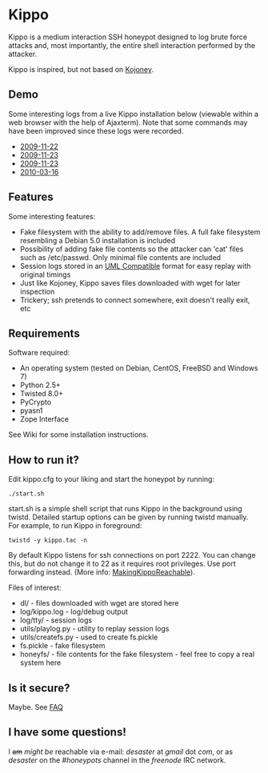 # Kippo

Kippo is a medium interaction SSH honeypot designed to log brute force attacks and, most importantly, the entire shell interaction performed by the attacker.

Kippo is inspired, but not based on [Kojoney](http://kojoney.sourceforge.net/).

## Demo

Some interesting logs from a live Kippo installation below (viewable within a web browser with the help of Ajaxterm). Note that some commands may have been improved since these logs were recorded.

  * [2009-11-22](http://kippo.rpg.fi/playlog/?l=20091122-075013-5055.log)
  * [2009-11-23](http://kippo.rpg.fi/playlog/?l=20091123-003854-3359.log)
  * [2009-11-23](http://kippo.rpg.fi/playlog/?l=20091123-012814-626.log)
  * [2010-03-16](http://kippo.rpg.fi/playlog/?l=20100316-233121-1847.log)

## Features

Some interesting features:
* Fake filesystem with the ability to add/remove files. A full fake filesystem resembling a Debian 5.0 installation is included
* Possibility of adding fake file contents so the attacker can 'cat' files such as /etc/passwd. Only minimal file contents are included
* Session logs stored in an [UML Compatible](http://user-mode-linux.sourceforge.net/)  format for easy replay with original timings
* Just like Kojoney, Kippo saves files downloaded with wget for later inspection
* Trickery; ssh pretends to connect somewhere, exit doesn't really exit, etc

## Requirements

Software required:

* An operating system (tested on Debian, CentOS, FreeBSD and Windows 7)
* Python 2.5+
* Twisted 8.0+
* PyCrypto
* pyasn1
* Zope Interface

See Wiki for some installation instructions.

## How to run it?

Edit kippo.cfg to your liking and start the honeypot by running:

`./start.sh`

start.sh is a simple shell script that runs Kippo in the background using twistd. Detailed startup options can be given by running twistd manually. For example, to run Kippo in foreground:

`twistd -y kippo.tac -n`

By default Kippo listens for ssh connections on port 2222. You can change this, but do not change it to 22 as it requires root privileges. Use port forwarding instead. (More info: [MakingKippoReachable](https://github.com/desaster/kippo/wiki/Making-Kippo-Reachable)).

Files of interest:

* dl/ - files downloaded with wget are stored here
* log/kippo.log - log/debug output
* log/tty/ - session logs
* utils/playlog.py - utility to replay session logs
* utils/createfs.py - used to create fs.pickle
* fs.pickle - fake filesystem
* honeyfs/ - file contents for the fake filesystem - feel free to copy a real system here

## Is it secure?

Maybe. See [FAQ](https://github.com/desaster/kippo/wiki/FAQ)

## I have some questions!

I ~~am~~ _might be_ reachable via e-mail: *desaster* at *gmail* dot *com*, or as *desaster* on the *#honeypots* channel in the *freenode* IRC network.

